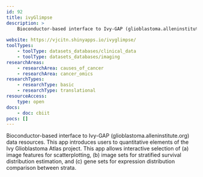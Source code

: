 ```yaml
---
id: 92
title: ivyGlimpse
description: >
    Bioconductor-based interface to Ivy-GAP (glioblastoma.alleninstitute.org) data resources, allowing interactive selection of (a) image features for scatterplotting, (b) image sets for stratified survival distribution estimation, and (c) gene sets for expression distribution comparison between strata.
    
website: https://vjcitn.shinyapps.io/ivyglimpse/
toolTypes:
    - toolType: datasets_databases/clinical_data
    - toolType: datasets_databases/imaging
researchAreas:
    - researchArea: causes_of_cancer
    - researchArea: cancer_omics
researchTypes:
    - researchType: basic
    - researchType: translational
resourceAccess:
    type: open
docs:
    - doc: cbiit
pocs: []        
---
```

Bioconductor-based interface to Ivy-GAP (glioblastoma.alleninstitute.org) data resources. This app introduces users to quantitative elements of the Ivy Glioblastoma Atlas project. This app allows interactive selection of (a) image features for scatterplotting, (b) image sets for stratified survival distribution estimation, and (c) gene sets for expression distribution comparison between strata.
